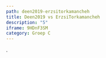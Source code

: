 ```yaml
---
path: deen2019-erzsitorkamancheh
title: Deen2019 vs ErzsiTorkamancheh
description: "5"
iframe: 9HDnF3SM
category: Groep C
---
```

.